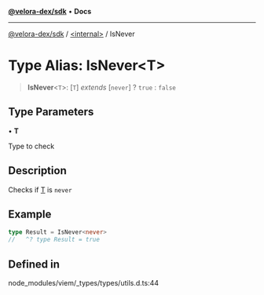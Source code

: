 [**@velora-dex/sdk**](../../README.md) • **Docs**

***

[@velora-dex/sdk](../../globals.md) / [\<internal\>](../README.md) / IsNever

# Type Alias: IsNever\<T\>

> **IsNever**\<`T`\>: [`T`] *extends* [`never`] ? `true` : `false`

## Type Parameters

• **T**

Type to check

## Description

Checks if [T](IsNever.md) is `never`

## Example

```ts
type Result = IsNever<never>
//   ^? type Result = true
```

## Defined in

node\_modules/viem/\_types/types/utils.d.ts:44
